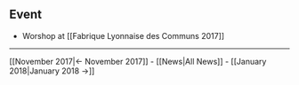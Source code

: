 <!-- LANG:EN, title="December 2017"-->

## Event
* Worshop at [[Fabrique Lyonnaise des Communs 2017]]
 
<hr>

[[November 2017|← November 2017]] - [[News|All News]] - [[January 2018|January 2018 →]]